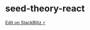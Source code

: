 # seed-theory-react

[Edit on StackBlitz ⚡️](https://stackblitz.com/edit/react-solution-use-react-router-static-routing-clliz6)